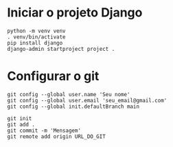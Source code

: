 # Iniciar o projeto Django
```
python -m venv venv
. venv/bin/activate
pip install django
django-admin startproject project .
```

# Configurar o git
```
git config --global user.name 'Seu nome'
git config --global user.email 'seu_email@gmail.com'
git config --global init.defaultBranch main

git init
git add .
git commit -m 'Mensagem'
git remote add origin URL_DO_GIT
```